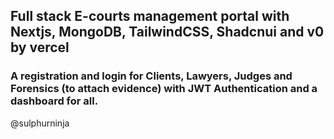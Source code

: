## Full stack E-courts management portal with Nextjs, MongoDB, TailwindCSS, Shadcnui and v0 by vercel

### A registration and login for Clients, Lawyers, Judges and Forensics (to attach evidence) with JWT Authentication and a dashboard for all.



@sulphurninja



